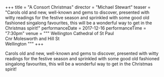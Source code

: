 +++
title = "A Consort Christmas"
director = "Michael Stewart"
teaser = "Carols old and new, well-known and gems to discover, presented with witty readings for the festive season and sprinkled with some good old fashioned singalong favourites, this will be a wonderful way to get in the Christmas spirit!"
performanceDate = 2017-12-16
performanceTime = "7:30pm"
venue = """
Wellington Cathedral of St Paul  
Cnr Molesworth and Hill St  
Wellington
"""
+++

Carols old and new, well-known and gems to discover, presented with witty readings for the festive season and sprinkled with some good old fashioned singalong favourites, this will be a wonderful way to get in the Christmas spirit!
